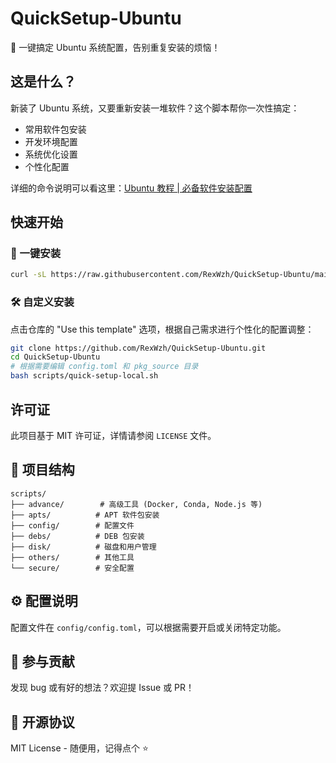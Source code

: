 # QuickSetup-Ubuntu

🚀 一键搞定 Ubuntu 系统配置，告别重复安装的烦恼！

## 这是什么？

新装了 Ubuntu 系统，又要重新安装一堆软件？这个脚本帮你一次性搞定：
- 常用软件包安装
- 开发环境配置  
- 系统优化设置
- 个性化配置

详细的命令说明可以看这里：[Ubuntu 教程 | 必备软件安装配置](https://www.wzhecnu.cn/2021/08/20/server/02-ubuntu-basicapp/)

## 快速开始

### 🎯 一键安装

```bash
curl -sL https://raw.githubusercontent.com/RexWzh/QuickSetup-Ubuntu/main/scripts/quick-setup.sh | bash
```

### 🛠️ 自定义安装

点击仓库的 "Use this template" 选项，根据自己需求进行个性化的配置调整：

```bash
git clone https://github.com/RexWzh/QuickSetup-Ubuntu.git
cd QuickSetup-Ubuntu
# 根据需要编辑 config.toml 和 pkg_source 目录
bash scripts/quick-setup-local.sh
```

## 许可证

此项目基于 MIT 许可证，详情请参阅 `LICENSE` 文件。

## 📁 项目结构

```
scripts/
├── advance/        # 高级工具 (Docker, Conda, Node.js 等)
├── apts/          # APT 软件包安装
├── config/        # 配置文件
├── debs/          # DEB 包安装
├── disk/          # 磁盘和用户管理
├── others/        # 其他工具
└── secure/        # 安全配置
```

## ⚙️ 配置说明

配置文件在 `config/config.toml`，可以根据需要开启或关闭特定功能。

## 🤝 参与贡献

发现 bug 或有好的想法？欢迎提 Issue 或 PR！

## 📄 开源协议

MIT License - 随便用，记得点个 ⭐